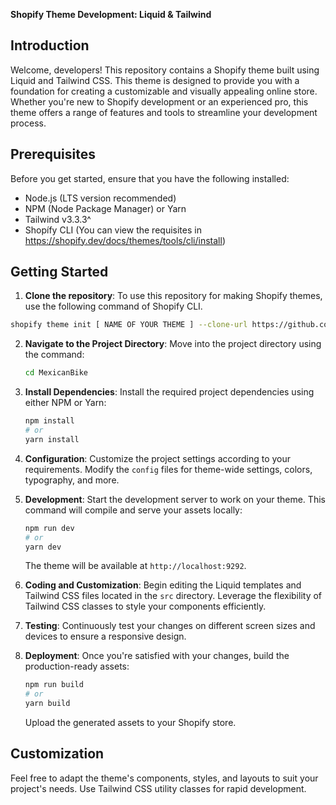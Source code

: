 **Shopify Theme Development: Liquid & Tailwind**
## Introduction

Welcome, developers! This repository contains a Shopify theme built using Liquid and Tailwind CSS. This theme is designed to provide you with a foundation for creating a customizable and visually appealing online store. Whether you're new to Shopify development or an experienced pro, this theme offers a range of features and tools to streamline your development process.

## Prerequisites

Before you get started, ensure that you have the following installed:

- Node.js (LTS version recommended)
- NPM (Node Package Manager) or Yarn
- Tailwind v3.3.3^
- Shopífy CLI (You can view the requisites in https://shopify.dev/docs/themes/tools/cli/install)


## Getting Started

1. **Clone the repository**: To use this repository for making Shopify themes, use the following command of Shopify CLI.
```sh
shopify theme init [ NAME OF YOUR THEME ] --clone-url https://github.com/Lara9632/MexicanBike.git
```


2. **Navigate to the Project Directory**: Move into the project directory using the command:

   ```bash
   cd MexicanBike
   ```

3. **Install Dependencies**: Install the required project dependencies using either NPM or Yarn:

   ```bash
   npm install
   # or
   yarn install
   ```

4. **Configuration**: Customize the project settings according to your requirements. Modify the `config` files for theme-wide settings, colors, typography, and more.

5. **Development**: Start the development server to work on your theme. This command will compile and serve your assets locally:

   ```bash
   npm run dev
   # or
   yarn dev
   ```

   The theme will be available at `http://localhost:9292`.

6. **Coding and Customization**: Begin editing the Liquid templates and Tailwind CSS files located in the `src` directory. Leverage the flexibility of Tailwind CSS classes to style your components efficiently.

7. **Testing**: Continuously test your changes on different screen sizes and devices to ensure a responsive design.

8. **Deployment**: Once you're satisfied with your changes, build the production-ready assets:

   ```bash
   npm run build
   # or
   yarn build
   ```

   Upload the generated assets to your Shopify store.

## Customization

Feel free to adapt the theme's components, styles, and layouts to suit your project's needs. Use Tailwind CSS utility classes for rapid development.


